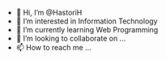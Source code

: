 - 👋 Hi, I’m @HastoriH
- 👀 I’m interested in Information Technology
- 🌱 I’m currently learning Web Programming
- 💞️ I’m looking to collaborate on ...
- 📫 How to reach me ...

<!---
HastoriH/HastoriH is a ✨ special ✨ repository because its `README.md` (this file) appears on your GitHub profile.
You can click the Preview link to take a look at your changes.
--->
